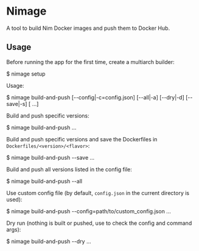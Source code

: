 # Nimage

A tool to build Nim Docker images and push them to Docker Hub.


## Usage

Before running the app for the first time, create a multiarch builder:

  $ nimage setup

Usage:

  $ nimage build-and-push [--config|-c=config.json] [--all|-a] [--dry|-d] [--save|-s] [<version> <version> ...]

Build and push specific versions:

  $ nimage build-and-push <version1> <version2> ...

Build and push specific versions and save the Dockerfiles in `Dockerfiles/<version>/<flavor>`:

  $ nimage build-and-push --save <version1> <version2> ...

Build and push all versions listed in the config file:

  $ nimage build-and-push --all
  
Use custom config file (by default, `config.json` in the current directory is used):

  $ nimage build-and-push --config=path/to/custom_config.json <version1> <version2> ...

Dry run (nothing is built or pushed, use to check the config and command args):

  $ nimage build-and-push --dry <version1> <version2> ...
